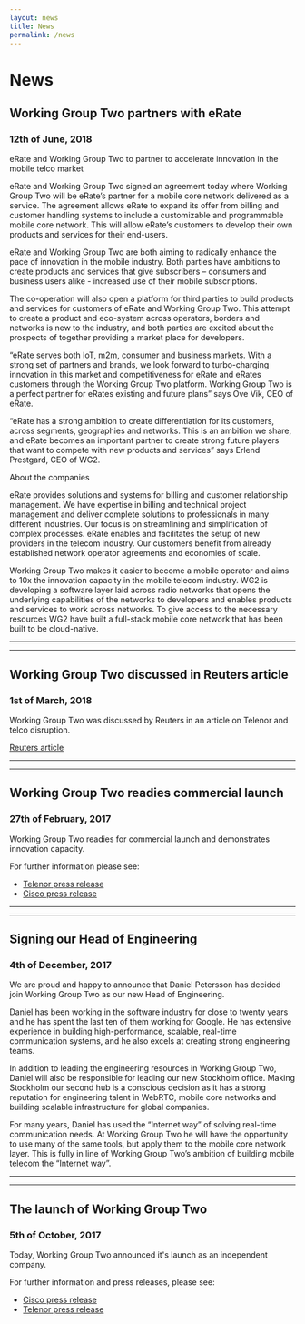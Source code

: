 ```yaml
---
layout: news
title: News
permalink: /news
---
```


# News

## Working Group Two partners with eRate
### 12th of June, 2018

eRate and Working Group Two to partner to accelerate innovation in the mobile telco market

eRate and Working Group Two signed an agreement today where Working Group Two will be eRate’s partner for a mobile core network delivered as a service. The agreement allows eRate to expand its offer from billing and customer handling systems to include a customizable and programmable mobile core network. This will allow eRate’s customers to develop their own products and services for their end-users. 

eRate and Working Group Two are both aiming to radically enhance the pace of innovation in the mobile industry. Both parties have ambitions to create products and services that give subscribers – consumers and business users alike - increased use of their mobile subscriptions. 

The co-operation will also open a platform for third parties to build products and services for customers of eRate and Working Group Two. This attempt to create a product and eco-system across operators, borders and networks is new to the industry, and both parties are excited about the prospects of together providing a market place for developers. 

“eRate serves both IoT, m2m, consumer and business markets. With a strong set of partners and brands, we look forward to turbo-charging innovation in this market and competitiveness for eRate and eRates customers through the Working Group Two platform. Working Group Two is a perfect partner for eRates existing and future plans” says Ove Vik, CEO of eRate.

“eRate has a strong ambition to create differentiation for its customers, across segments, geographies and networks. This is an ambition we share, and eRate becomes an important partner to create strong future players that want to compete with new products and services” says Erlend Prestgard, CEO of WG2.

About the companies

eRate provides solutions and systems for billing and customer relationship management. We have expertise in billing and technical project management and deliver complete solutions to professionals in many different industries. Our focus is on streamlining and simplification of complex processes. eRate enables and facilitates the setup of new providers in the telecom industry. Our customers benefit from already established network operator agreements and economies of scale.

Working Group Two makes it easier to become a mobile operator and aims to 10x the innovation capacity in the mobile telecom industry. WG2 is developing a software layer laid across radio networks that opens the underlying capabilities of the networks to developers and enables products and services to work across networks. To give access to the necessary resources WG2 have built a full-stack mobile core network that has been built to be cloud-native. 

---
---

## Working Group Two discussed in Reuters article
### 1st of March, 2018

Working Group Two was discussed by Reuters in an article on Telenor and telco disruption. 

[Reuters article](https://www.reuters.com/article/us-telecoms-mobileworld-telenor/norways-telenor-seeks-salvation-in-the-cloud-idUSKCN1GD5JA)

---
---

## Working Group Two readies commercial launch
### 27th of February, 2017

Working Group Two readies for commercial launch and demonstrates innovation capacity. 

For further information please see: 
* [Telenor press release](https://www.telenor.com/media/press-release/working-group-two-readies-commercial-launch/)
* [Cisco press release](https://newsroom.cisco.com/press-release-content?type=webcontent&articleId=1913518)

---
---

## Signing our Head of Engineering 
### 4th of December, 2017

We are proud and happy to announce that Daniel Petersson has decided join Working Group Two as our new Head of Engineering. 

Daniel has been working in the software industry for close to twenty years and he has spent the last ten of them working for Google. He has extensive experience in building high-performance, scalable, real-time communication systems, and he also excels at creating strong engineering teams.

In addition to leading the engineering resources in Working Group Two, Daniel will also be responsible for leading our new Stockholm office. Making Stockholm our second hub is a conscious decision as it has a strong reputation for engineering talent in WebRTC, mobile core networks and building scalable infrastructure for global companies.  

For many years, Daniel has used the “Internet way” of solving real-time communication needs. At Working Group Two he will have the opportunity to use many of the same tools, but apply them to the mobile core network layer. This is fully in line of Working Group Two’s ambition of building mobile telecom the “Internet way”. 

---
---

## The launch of Working Group Two
### 5th of October, 2017

Today, Working Group Two announced it's launch as  an independent company. 

For further information and press releases, please see:

* [Cisco press release](https://newsroom.cisco.com/press-release-content?type=webcontent&articleId=1884622)
* [Telenor press release](https://www.telenor.com/media/press-release/telenor-and-cisco-introduce-workinggrouptwo/)
